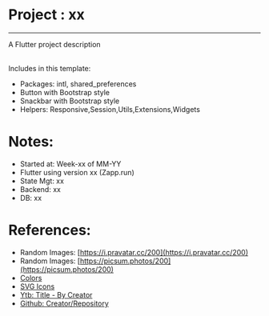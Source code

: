 # Project : xx 
***************************************************************
A Flutter project description <br><br>

Includes in this template:
- Packages: intl, shared_preferences
- Button with Bootstrap style
- Snackbar with Bootstrap style
- Helpers: Responsive,Session,Utils,Extensions,Widgets

# Notes:
- Started at: Week-xx of MM-YY
- Flutter using version xx (Zapp.run)
- State Mgt: xx
- Backend: xx
- DB: xx

# References:
- Random Images: [https://i.pravatar.cc/200](https://i.pravatar.cc/200)
- Random Images: [https://picsum.photos/200](https://picsum.photos/200)
- [Colors](https://coolors.co/palettes/trending)
- [SVG Icons](http://svgrepo.com)
- [Ytb: Title - By Creator](https://www.youtube.com)
- [Github: Creator/Repository](https://www.Github.com)
